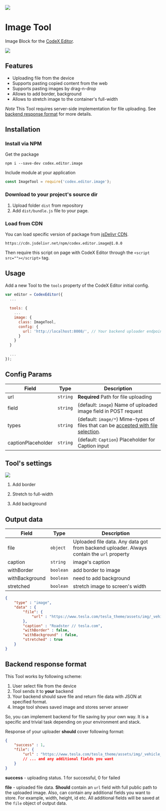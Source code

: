 ![](https://badgen.net/badge/CodeX%20Editor/v2.0/blue)

# Image Tool

Image Block for the [CodeX Editor](https://ifmo.su/editor).

![](https://capella.pics/63a03d04-3816-45b2-87b2-d85e556f0066.jpg)

## Features

- Uploading file from the device
- Supports pasting copied content from the web
- Supports pasting images by drag-n-drop
- Allows to add border, background
- Allows to stretch image to the container's full-width 

*Note* This Tool requires server-side implementation for file uploading. See [backend response format](#server-format) for more details.  
## Installation

### Install via NPM

Get the package

```shell
npm i --save-dev codex.editor.image
```

Include module at your application

```javascript
const ImageTool = require('codex.editor.image');
```

### Download to your project's source dir

1. Upload folder `dist` from repository
2. Add `dist/bundle.js` file to your page.

### Load from CDN

You can load specific version of package from [jsDelivr CDN](https://www.jsdelivr.com/package/npm/codex.editor.image).

`https://cdn.jsdelivr.net/npm/codex.editor.image@1.0.0`

Then require this script on page with CodeX Editor through the `<script src=""></script>` tag.

## Usage

Add a new Tool to the `tools` property of the CodeX Editor initial config.

```javascript
var editor = CodexEditor({
  ...
  
  tools: {
    ...
    image: {
      class: ImageTool,
      config: {
        url: 'http://localhost:8008/', // Your backend uploader endpoint 
      }
    }
  }
  
  ...
});
```

## Config Params 

| Field | Type     | Description        |
| ----- | -------- | ------------------ |
| url   | `string` | **Required** Path for file uploading |
| field | `string` | (default: `image`) Name of uploaded image field in POST request |
| types | `string` | (default: `image/*`) Mime-types of files that can be [accepted with file selection](https://github.com/codex-team/ajax#accept-string).|
| captionPlaceholder | `string` | (default: `Caption`) Placeholder for Caption input |

## Tool's settings

![](https://capella.pics/c74cdeec-3405-48ac-a960-f784188cf9b4.jpg)

1. Add border

2. Stretch to full-width

3. Add background

## Output data

| Field          | Type      | Description                     |
| -------------- | --------- | ------------------------------- |
| file           | `object`  | Uploaded file data. Any data got from backend uploader. Always contain the `url` property |
| caption        | `string`  | image's caption                 |
| withBorder     | `boolean` | add border to image             |
| withBackground | `boolean` | need to add background          |
| stretched      | `boolean` | stretch image to screen's width |


```json
{
    "type" : "image",
    "data" : {
        "file": {
            "url" : "https://www.tesla.com/tesla_theme/assets/img/_vehicle_redesign/roadster_and_semi/roadster/hero.jpg"
        },
        "caption" : "Roadster // tesla.com",
        "withBorder" : false,
        "withBackground" : false,
        "stretched" : true
    }
}
```

## Backend response format <a name="server-format"></a>

This Tool works by following scheme:

1. User select file from the device
2. Tool sends it to **your** backend 
3. Your backend should save file and return file data with JSON at specified format.
4. Image tool shows saved image and stores server answer

So, you can implement backend for file saving by your own way. It is a specific and trivial task depending on your
environment and stack.

Response of your uploader **should** cover following format:

```json
{
    "success" : 1,
    "file": {
        "url" : "https://www.tesla.com/tesla_theme/assets/img/_vehicle_redesign/roadster_and_semi/roadster/hero.jpg",
        // ... and any additional fields you want
    }
}
```

**success** - uploading status. 1 for successful, 0 for failed

**file** - uploaded file data. **Should** contain an `url` field with full public path to the uploaded image. 
Also, can contain any additional fields you want to store. For example, width, height, id etc. 
All additional fields will be saved at the `file` object of output data.    

 